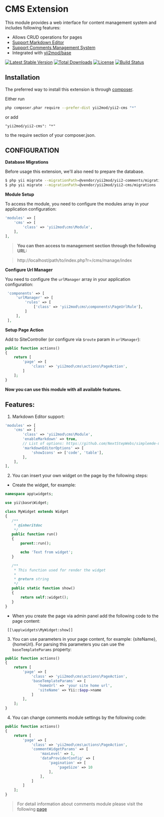 CMS Extension
========================
This module provides a web interface for content management system and includes following features:

- Allows CRUD operations for pages
- [Support Markdown Editor](https://github.com/yii2mod/yii2-markdown)
- [Support Comments Management System](https://github.com/yii2mod/yii2-comments)
- Integrated with [yii2mod/base](https://github.com/yii2mod/base)

[![Latest Stable Version](https://poser.pugx.org/yii2mod/yii2-cms/v/stable)](https://packagist.org/packages/yii2mod/yii2-cms) 
[![Total Downloads](https://poser.pugx.org/yii2mod/yii2-cms/downloads)](https://packagist.org/packages/yii2mod/yii2-cms) 
[![License](https://poser.pugx.org/yii2mod/yii2-cms/license)](https://packagist.org/packages/yii2mod/yii2-cms)
[![Build Status](https://travis-ci.org/yii2mod/yii2-cms.svg?branch=master)](https://travis-ci.org/yii2mod/yii2-cms)


Installation
------------

The preferred way to install this extension is through [composer](http://getcomposer.org/download/).

Either run

```bash
php composer.phar require --prefer-dist yii2mod/yii2-cms "*"
```

or add

```
"yii2mod/yii2-cms": "*"
```

to the require section of your composer.json.


CONFIGURATION
------------

**Database Migrations**

Before usage this extension, we'll also need to prepare the database.

```bash
$ php yii migrate --migrationPath=@vendor/yii2mod/yii2-comments/migrations
$ php yii migrate --migrationPath=@vendor/yii2mod/yii2-cms/migrations
```

**Module Setup**

To access the module, you need to configure the modules array in your application configuration:

```php
'modules' => [
    'cms' => [
        'class' => 'yii2mod\cms\Module',
    ],
],
```
> **You can then access to management section through the following URL:**

> http://localhost/path/to/index.php?r=/cms/manage/index
  

**Configure Url Manager**

You need to configure the `urlManager` array in your application configuration:
 
```php
 'components' => [
     'urlManager' => [
         'rules' => [
             ['class' => 'yii2mod\cms\components\PageUrlRule'],
         ]
     ],
 ],
```

**Setup Page Action**

Add to SiteController (or configure via `$route` param in `urlManager`):

```php
public function actions()
{
    return [
        'page' => [
            'class' => 'yii2mod\cms\actions\PageAction',
        ]
    ];
}
```
**Now you can use this module with all available features.**

## Features:

1. Markdown Editor support:
```php
'modules' => [
    'cms' => [
        'class' => 'yii2mod\cms\Module',
        'enableMarkdown' => true,
        // List of options: https://github.com/NextStepWebs/simplemde-markdown-editor#configuration
        'markdownEditorOptions' => [
            'showIcons' => ['code', 'table'],
        ],
    ],
],
```

2. You can insert your own widget on the page by the following steps:

- Create the widget, for example:

```php
namespace app\widgets;

use yii\base\Widget;

class MyWidget extends Widget
{
   /**
    * @inheritdoc
    */
   public function run()
   {
       parent::run();

       echo 'Text from widget';
   }

   /**
    * This function used for render the widget
    *
    * @return string
    */
   public static function show()
   {
       return self::widget();
   }
}
```
    
- When you create the page via admin panel add the following code to the page content:
    
```
 [[\app\widgets\MyWidget:show]]
```

3. You can use parameters in your page content, for example: {siteName}, {homeUrl}. For parsing this parameters you can use the `baseTemplateParams` property:

```php
public function actions()
{
    return [
        'page' => [
            'class' => 'yii2mod\cms\actions\PageAction',
            'baseTemplateParams' => [
               'homeUrl' => 'your site home url',
               'siteName' => Yii::$app->name
            ]
        ],
    ];
}
```

4. You can change comments module settings by the following code:

```php
public function actions()
{
    return [
        'page' => [
            'class' => 'yii2mod\cms\actions\PageAction',
            'commentWidgetParams' => [
                'maxLevel' => 1,
                'dataProviderConfig' => [
                    'pagination' => [
                        'pageSize' => 10
                    ],
                ],
            ]
        ]
    ];
}
```

> For detail information about comments module please visit the following [page](https://github.com/yii2mod/yii2-comments)
